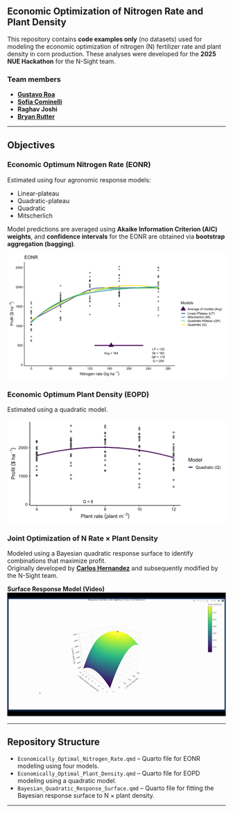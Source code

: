 ## Economic Optimization of Nitrogen Rate and Plant Density

This repository contains **code examples only** (no datasets) used for modeling the economic optimization of nitrogen (N) fertilizer rate and plant density in corn production. These analyses were developed for the **2025 NUE Hackathon** for the N-Sight team.

### Team members

- [**Gustavo Roa**](https://github.com/Gustavo-Roa)  
- [**Sofia Cominelli**](https://github.com/SCominelli)
- **Raghav Joshi**  
- [**Bryan Rutter**](https://github.com/rutterksu)  

---

## Objectives

### **Economic Optimum Nitrogen Rate (EONR)**  
  Estimated using four agronomic response models:  
  - Linear-plateau  
  - Quadratic-plateau  
  - Quadratic  
  - Mitscherlich
  
  Model predictions are averaged using **Akaike Information Criterion (AIC) weights**, and **confidence intervals** for the EONR are obtained via **bootstrap aggregation (bagging)**.

  ![EONR Response Curve](figures/EONR.png)

### **Economic Optimum Plant Density (EOPD)**  
  Estimated using a quadratic model.  

  ![EOPD Response Curve](figures/EOPD.png)

### **Joint Optimization of N Rate × Plant Density**  
Modeled using a Bayesian quadratic response surface to identify combinations that maximize profit.  
Originally developed by [**Carlos Hernandez**](https://github.com/Carlitosh) and subsequently modified by the N-Sight team.

  **Surface Response Model (Video)**  
  ![Surface Response Model Animation](figures/surface_response.gif)

---

## Repository Structure

- `Economically_Optimal_Nitrogen_Rate.qmd` – Quarto file for EONR modeling using four models.  
- `Economically_Optimal_Plant_Density.qmd` – Quarto file for EOPD modeling using a quadratic model.  
- `Bayesian_Quadratic_Response_Surface.qmd` – Quarto file for fitting the Bayesian response surface to N × plant density.  

---
